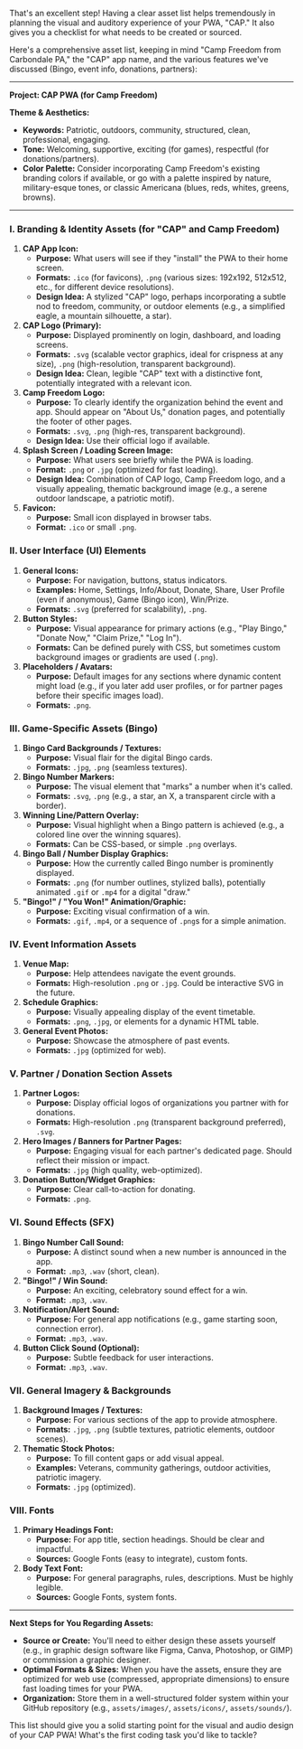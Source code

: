 That's an excellent step! Having a clear asset list helps tremendously in planning the visual and auditory experience of your PWA, "CAP." It also gives you a checklist for what needs to be created or sourced.

Here's a comprehensive asset list, keeping in mind "Camp Freedom from Carbondale PA," the "CAP" app name, and the various features we've discussed (Bingo, event info, donations, partners):

---

**Project: CAP PWA (for Camp Freedom)**

**Theme & Aesthetics:**
*   **Keywords:** Patriotic, outdoors, community, structured, clean, professional, engaging.
*   **Tone:** Welcoming, supportive, exciting (for games), respectful (for donations/partners).
*   **Color Palette:** Consider incorporating Camp Freedom's existing branding colors if available, or go with a palette inspired by nature, military-esque tones, or classic Americana (blues, reds, whites, greens, browns).

---

### **I. Branding & Identity Assets (for "CAP" and Camp Freedom)**

1.  **CAP App Icon:**
    *   **Purpose:** What users will see if they "install" the PWA to their home screen.
    *   **Formats:** `.ico` (for favicons), `.png` (various sizes: 192x192, 512x512, etc., for different device resolutions).
    *   **Design Idea:** A stylized "CAP" logo, perhaps incorporating a subtle nod to freedom, community, or outdoor elements (e.g., a simplified eagle, a mountain silhouette, a star).
2.  **CAP Logo (Primary):**
    *   **Purpose:** Displayed prominently on login, dashboard, and loading screens.
    *   **Formats:** `.svg` (scalable vector graphics, ideal for crispness at any size), `.png` (high-resolution, transparent background).
    *   **Design Idea:** Clean, legible "CAP" text with a distinctive font, potentially integrated with a relevant icon.
3.  **Camp Freedom Logo:**
    *   **Purpose:** To clearly identify the organization behind the event and app. Should appear on "About Us," donation pages, and potentially the footer of other pages.
    *   **Formats:** `.svg`, `.png` (high-res, transparent background).
    *   **Design Idea:** Use their official logo if available.
4.  **Splash Screen / Loading Screen Image:**
    *   **Purpose:** What users see briefly while the PWA is loading.
    *   **Format:** `.png` or `.jpg` (optimized for fast loading).
    *   **Design Idea:** Combination of CAP logo, Camp Freedom logo, and a visually appealing, thematic background image (e.g., a serene outdoor landscape, a patriotic motif).
5.  **Favicon:**
    *   **Purpose:** Small icon displayed in browser tabs.
    *   **Format:** `.ico` or small `.png`.

### **II. User Interface (UI) Elements**

1.  **General Icons:**
    *   **Purpose:** For navigation, buttons, status indicators.
    *   **Examples:** Home, Settings, Info/About, Donate, Share, User Profile (even if anonymous), Game (Bingo icon), Win/Prize.
    *   **Formats:** `.svg` (preferred for scalability), `.png`.
2.  **Button Styles:**
    *   **Purpose:** Visual appearance for primary actions (e.g., "Play Bingo," "Donate Now," "Claim Prize," "Log In").
    *   **Formats:** Can be defined purely with CSS, but sometimes custom background images or gradients are used (`.png`).
3.  **Placeholders / Avatars:**
    *   **Purpose:** Default images for any sections where dynamic content might load (e.g., if you later add user profiles, or for partner pages before their specific images load).
    *   **Formats:** `.png`.

### **III. Game-Specific Assets (Bingo)**

1.  **Bingo Card Backgrounds / Textures:**
    *   **Purpose:** Visual flair for the digital Bingo cards.
    *   **Formats:** `.jpg`, `.png` (seamless textures).
2.  **Bingo Number Markers:**
    *   **Purpose:** The visual element that "marks" a number when it's called.
    *   **Formats:** `.svg`, `.png` (e.g., a star, an X, a transparent circle with a border).
3.  **Winning Line/Pattern Overlay:**
    *   **Purpose:** Visual highlight when a Bingo pattern is achieved (e.g., a colored line over the winning squares).
    *   **Formats:** Can be CSS-based, or simple `.png` overlays.
4.  **Bingo Ball / Number Display Graphics:**
    *   **Purpose:** How the currently called Bingo number is prominently displayed.
    *   **Formats:** `.png` (for number outlines, stylized balls), potentially animated `.gif` or `.mp4` for a digital "draw."
5.  **"Bingo!" / "You Won!" Animation/Graphic:**
    *   **Purpose:** Exciting visual confirmation of a win.
    *   **Formats:** `.gif`, `.mp4`, or a sequence of `.png`s for a simple animation.

### **IV. Event Information Assets**

1.  **Venue Map:**
    *   **Purpose:** Help attendees navigate the event grounds.
    *   **Formats:** High-resolution `.png` or `.jpg`. Could be interactive SVG in the future.
2.  **Schedule Graphics:**
    *   **Purpose:** Visually appealing display of the event timetable.
    *   **Formats:** `.png`, `.jpg`, or elements for a dynamic HTML table.
3.  **General Event Photos:**
    *   **Purpose:** Showcase the atmosphere of past events.
    *   **Formats:** `.jpg` (optimized for web).

### **V. Partner / Donation Section Assets**

1.  **Partner Logos:**
    *   **Purpose:** Display official logos of organizations you partner with for donations.
    *   **Formats:** High-resolution `.png` (transparent background preferred), `.svg`.
2.  **Hero Images / Banners for Partner Pages:**
    *   **Purpose:** Engaging visual for each partner's dedicated page. Should reflect their mission or impact.
    *   **Formats:** `.jpg` (high quality, web-optimized).
3.  **Donation Button/Widget Graphics:**
    *   **Purpose:** Clear call-to-action for donating.
    *   **Formats:** `.png`.

### **VI. Sound Effects (SFX)**

1.  **Bingo Number Call Sound:**
    *   **Purpose:** A distinct sound when a new number is announced in the app.
    *   **Format:** `.mp3`, `.wav` (short, clean).
2.  **"Bingo!" / Win Sound:**
    *   **Purpose:** An exciting, celebratory sound effect for a win.
    *   **Format:** `.mp3`, `.wav`.
3.  **Notification/Alert Sound:**
    *   **Purpose:** For general app notifications (e.g., game starting soon, connection error).
    *   **Format:** `.mp3`, `.wav`.
4.  **Button Click Sound (Optional):**
    *   **Purpose:** Subtle feedback for user interactions.
    *   **Format:** `.mp3`, `.wav`.

### **VII. General Imagery & Backgrounds**

1.  **Background Images / Textures:**
    *   **Purpose:** For various sections of the app to provide atmosphere.
    *   **Formats:** `.jpg`, `.png` (subtle textures, patriotic elements, outdoor scenes).
2.  **Thematic Stock Photos:**
    *   **Purpose:** To fill content gaps or add visual appeal.
    *   **Examples:** Veterans, community gatherings, outdoor activities, patriotic imagery.
    *   **Formats:** `.jpg` (optimized).

### **VIII. Fonts**

1.  **Primary Headings Font:**
    *   **Purpose:** For app title, section headings. Should be clear and impactful.
    *   **Sources:** Google Fonts (easy to integrate), custom fonts.
2.  **Body Text Font:**
    *   **Purpose:** For general paragraphs, rules, descriptions. Must be highly legible.
    *   **Sources:** Google Fonts, system fonts.

---

**Next Steps for You Regarding Assets:**

*   **Source or Create:** You'll need to either design these assets yourself (e.g., in graphic design software like Figma, Canva, Photoshop, or GIMP) or commission a graphic designer.
*   **Optimal Formats & Sizes:** When you have the assets, ensure they are optimized for web use (compressed, appropriate dimensions) to ensure fast loading times for your PWA.
*   **Organization:** Store them in a well-structured folder system within your GitHub repository (e.g., `assets/images/`, `assets/icons/`, `assets/sounds/`).

This list should give you a solid starting point for the visual and audio design of your CAP PWA! What's the first coding task you'd like to tackle?